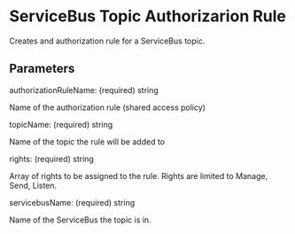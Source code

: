 # ServiceBus Topic Authorizarion Rule

Creates and authorization rule for a ServiceBus topic.

## Parameters

authorizationRuleName: (required) string

Name of the authorization rule (shared access policy)

topicName: (required) string

Name of the topic the rule will be added to

rights: (required) string

Array of rights to be assigned to the rule.  Rights are limited to Manage, Send, Listen.

servicebusName: (required) string

Name of the ServiceBus the topic is in.